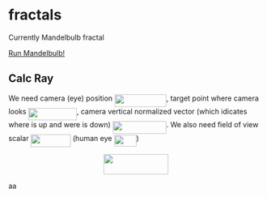 # fractals
Currently Mandelbulb fractal

[Run Mandelbulb!](http://htmlpreview.github.io/?https://github.com/kamil-kielczewski/fractals/blob/master/mandelbulb.html)

## Calc Ray

We need camera (eye) position <img src="/tex/aa8c9e85859fed292448366075e2d440.svg?invert_in_darkmode&sanitize=true" align=middle width=102.69020849999998pt height=24.65753399999998pt/>, target point where camera looks <img src="/tex/6f8a80a98c912736c6b7761827d9ea64.svg?invert_in_darkmode&sanitize=true" align=middle width=95.81804759999999pt height=24.65753399999998pt/>, camera vertical normalized vector (which idicates where is up and were is down)  <img src="/tex/9c727e12ae0a19f27bff3d6debfd690c.svg?invert_in_darkmode&sanitize=true" align=middle width=106.30502519999997pt height=24.65753399999998pt/>. We also need field of view scalar <img src="/tex/ff73c224f59f9c37802c1c71f6b4b819.svg?invert_in_darkmode&sanitize=true" align=middle width=79.22372039999998pt height=24.65753399999998pt/> (human eye <img src="/tex/86d9676f60fd86c42f7ffe50885ee1c1.svg?invert_in_darkmode&sanitize=true" align=middle width=44.0639925pt height=22.831056599999986pt/>)

<p align="center"><img src="/tex/32737e0a8d5a4cf32ba3ab1b74902ab7.svg?invert_in_darkmode&sanitize=true" align=middle width=127.9847844pt height=39.452455349999994pt/></p>


aa
